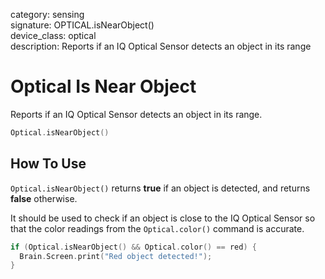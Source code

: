 category: sensing  
signature: OPTICAL.isNearObject()  
device_class: optical  
description: Reports if an IQ Optical Sensor detects an object in its range  

# Optical Is Near Object

Reports if an IQ Optical Sensor detects an object in its range.

```cpp
Optical.isNearObject()
```

## How To Use

`Optical.isNearObject()` returns **true** if an object is detected, and returns **false** otherwise.

It should be used to check if an object is close to the IQ Optical Sensor so that the color readings from the `Optical.color()` command is accurate.

```cpp
if (Optical.isNearObject() && Optical.color() == red) {
  Brain.Screen.print("Red object detected!");
}
```

<advanced>
</advanced>







